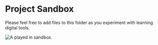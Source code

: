# Project Sandbox  
Please feel free to add files to this folder as you experiment with learning digital tools.  

![A played in sandbox.](https://raw.githubusercontent.com/taylorcate/MUDDLE/master/PromotionalMaterials/Backyard/Sandbox/GrassySandbox_11-5.png)

